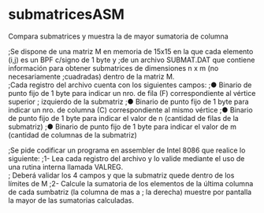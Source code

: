 # submatricesASM
Compara submatrices y muestra la de mayor sumatoria de columna

;Se dispone de una matriz M en memoria de 15x15 en la que cada elemento (i,j) es un BPF c/signo de 1 byte y 
;de un archivo SUBMAT.DAT que contiene información para obtener submatrices de dimensiones n x m (no necesariamente 
;cuadradas) dentro de la matriz M.  
;Cada registro del archivo cuenta con los siguientes campos:
;●  Binario de punto fijo de 1 byte para indicar un nro. de fila (F) correspondiente al vértice superior 
;   izquierdo de la submatriz
;●  Binario de punto fijo de 1 byte para indicar un nro. de columna (C) correspondiente al mismo vértice
;●  Binario de punto fijo de 1 byte para indicar el valor de n (cantidad de filas de la submatriz)
;●  Binario de punto fijo de 1 byte para indicar el valor de m (cantidad de columnas de la submatriz)

;Se pide codificar un programa en assembler de Intel 8086 que realice lo siguiente:
;1- Lea cada registro del archivo y lo valide mediante el uso de una rutina interna llamada VALREG.  
;   Deberá validar los 4 campos y que la submatriz quede dentro de los límites de M
;2- Calcule la sumatoria de los elementos de la última columna de cada sumbatriz (la columna de mas a 
;   la derecha) muestre por pantalla la mayor de las sumatorias calculadas.
